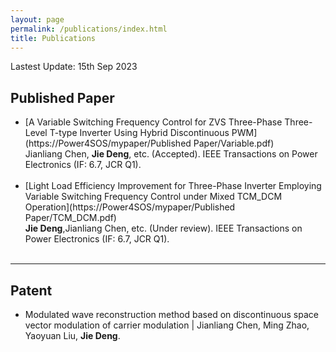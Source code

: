 ```yaml
---
layout: page
permalink: /publications/index.html
title: Publications
---
```


Lastest Update: 15th Sep 2023

## Published Paper

- [A Variable Switching Frequency Control for ZVS Three-Phase Three-Level T-type Inverter Using Hybrid Discontinuous PWM](https://Power4SOS/mypaper/Published Paper/Variable.pdf)<br>Jianliang Chen, **Jie Deng**, etc. (Accepted). IEEE Transactions on Power Electronics (IF: 6.7, JCR Q1).<br>
  <br>
- [Light Load Efficiency Improvement for Three-Phase Inverter Employing Variable Switching Frequency Control under Mixed TCM_DCM Operation](https://Power4SOS/mypaper/Published Paper/TCM_DCM.pdf)<br>**Jie Deng**,Jianliang Chen, etc. (Under review). IEEE Transactions on Power Electronics (IF: 6.7, JCR Q1).<br>
  <br>
---

## Patent

- Modulated wave reconstruction method based on discontinuous space vector modulation of carrier modulation | Jianliang Chen, Ming Zhao, Yaoyuan Liu, **Jie Deng**.
  <br>

